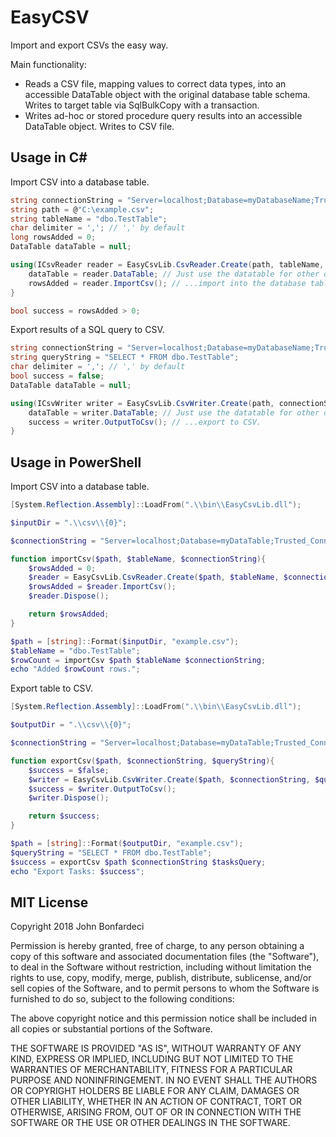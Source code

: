 # EasyCSV

Import and export CSVs the easy way.

Main functionality:

* Reads a CSV file, mapping values to correct data types, into an accessible DataTable object with the original database table schema. Writes to target table via SqlBulkCopy with a transaction.
* Writes ad-hoc or stored procedure query results into an accessible DataTable object. Writes to CSV file.

## Usage in C#

Import CSV into a database table.

```C#
string connectionString = "Server=localhost;Database=myDatabaseName;Trusted_Connection=yes;";
string path = @"C:\example.csv";
string tableName = "dbo.TestTable";
char delimiter = ','; // ',' by default
long rowsAdded = 0;
DataTable dataTable = null;

using(ICsvReader reader = EasyCsvLib.CsvReader.Create(path, tableName, connectionString, delimiter)){
    dataTable = reader.DataTable; // Just use the datatable for other operations or...
    rowsAdded = reader.ImportCsv(); // ...import into the database table.
}

bool success = rowsAdded > 0;
```

Export results of a SQL query to CSV.

```C#
string connectionString = "Server=localhost;Database=myDatabaseName;Trusted_Connection=yes;";
string queryString = "SELECT * FROM dbo.TestTable";
char delimiter = ','; // ',' by default
bool success = false;
DataTable dataTable = null;

using(ICsvWriter writer = EasyCsvLib.CsvWriter.Create(path, connectionString, queryString, delimiter)){
    dataTable = writer.DataTable; // Just use the datatable for other operations or...
    success = writer.OutputToCsv(); // ...export to CSV.
}
```

## Usage in PowerShell

Import CSV into a database table.

```PowerShell
[System.Reflection.Assembly]::LoadFrom(".\\bin\\EasyCsvLib.dll");

$inputDir = ".\\csv\\{0}";

$connectionString = "Server=localhost;Database=myDataTable;Trusted_Connection=yes;";

function importCsv($path, $tableName, $connectionString){
    $rowsAdded = 0;
    $reader = EasyCsvLib.CsvReader.Create($path, $tableName, $connectionString);
    $rowsAdded = $reader.ImportCsv();
    $reader.Dispose();

    return $rowsAdded;
}

$path = [string]::Format($inputDir, "example.csv");
$tableName = "dbo.TestTable";
$rowCount = importCsv $path $tableName $connectionString;
echo "Added $rowCount rows.";
```

Export table to CSV.

```PowerShell
[System.Reflection.Assembly]::LoadFrom(".\\bin\\EasyCsvLib.dll");

$outputDir = ".\\csv\\{0}";

$connectionString = "Server=localhost;Database=myDataTable;Trusted_Connection=yes;";

function exportCsv($path, $connectionString, $queryString){
    $success = $false;
    $writer = EasyCsvLib.CsvWriter.Create($path, $connectionString, $queryString);
    $success = $writer.OutputToCsv();
    $writer.Dispose();

    return $success;
}

$path = [string]::Format($outputDir, "example.csv");
$queryString = "SELECT * FROM dbo.TestTable";
$success = exportCsv $path $connectionString $tasksQuery;
echo "Export Tasks: $success";
```

## MIT License

Copyright 2018 John Bonfardeci

Permission is hereby granted, free of charge, to any person obtaining a copy of this software and associated documentation files (the "Software"), to deal in the Software without restriction, including without limitation the rights to use, copy, modify, merge, publish, distribute, sublicense, and/or sell copies of the Software, and to permit persons to whom the Software is furnished to do so, subject to the following conditions:

The above copyright notice and this permission notice shall be included in all copies or substantial portions of the Software.

THE SOFTWARE IS PROVIDED "AS IS", WITHOUT WARRANTY OF ANY KIND, EXPRESS OR IMPLIED, INCLUDING BUT NOT LIMITED TO THE WARRANTIES OF MERCHANTABILITY, FITNESS FOR A PARTICULAR PURPOSE AND NONINFRINGEMENT. IN NO EVENT SHALL THE AUTHORS OR COPYRIGHT HOLDERS BE LIABLE FOR ANY CLAIM, DAMAGES OR OTHER LIABILITY, WHETHER IN AN ACTION OF CONTRACT, TORT OR OTHERWISE, ARISING FROM, OUT OF OR IN CONNECTION WITH THE SOFTWARE OR THE USE OR OTHER DEALINGS IN THE SOFTWARE.